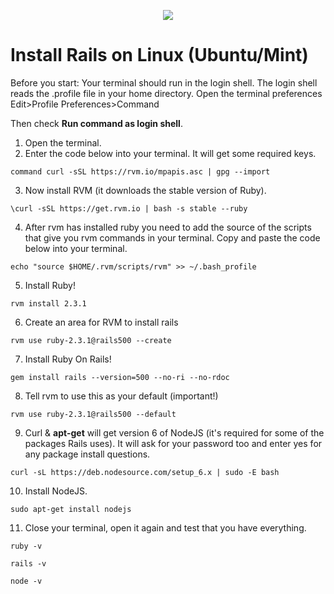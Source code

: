 <p align="center"><img src="https://github.com/coder-factory-academy/cf-guidline-css/blob/master/CFA.png"></p>

# Install Rails on Linux (Ubuntu/Mint)
Before you start: Your terminal should run in the login shell. The login shell reads the .profile file in your home directory. Open the terminal preferences Edit>Profile Preferences>Command

Then check **Run command as login shell**.

1. Open the terminal.
2. Enter the code below into your terminal. It will get some required keys.
```
command curl -sSL https://rvm.io/mpapis.asc | gpg --import
```

3. Now install RVM (it downloads the stable version of Ruby).
```
\curl -sSL https://get.rvm.io | bash -s stable --ruby
```

4. After rvm has installed ruby you need to add the source of the scripts that give you rvm commands in your terminal. Copy and paste the code below into your terminal.
```
echo "source $HOME/.rvm/scripts/rvm" >> ~/.bash_profile
```

5. Install Ruby!
```
rvm install 2.3.1
```

6. Create an area for RVM to install rails
```
rvm use ruby-2.3.1@rails500 --create
```

7. Install Ruby On Rails!
```
gem install rails --version=500 --no-ri --no-rdoc
```

8. Tell rvm to use this as your default (important!)
```
rvm use ruby-2.3.1@rails500 --default
```

9. Curl &  **apt-get** will get version 6 of NodeJS (it's required for some of the packages Rails uses). It will ask for your password too and enter yes for any package install questions.
```
curl -sL https://deb.nodesource.com/setup_6.x | sudo -E bash
```

10. Install NodeJS.
```
sudo apt-get install nodejs
```

11. Close your terminal, open it again and test that you have everything.
```
ruby -v
```
```
rails -v
```
```
node -v
```

